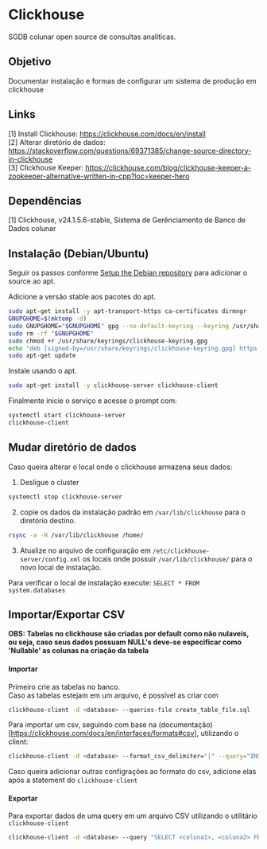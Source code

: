 # Clickhouse
SGDB colunar open source de consultas analíticas.

## Objetivo
Documentar instalação e formas de configurar um sistema de produção em clickhouse

## Links
[1] Install Clickhouse: https://clickhouse.com/docs/en/install \
[2] Alterar diretório de dados: https://stackoverflow.com/questions/69371385/change-source-directory-in-clickhouse \
[3] Clickhouse Keeper: https://clickhouse.com/blog/clickhouse-keeper-a-zookeeper-alternative-written-in-cpp?loc=keeper-hero

## Dependências
[1] Clickhouse, v24.1.5.6-stable, Sistema de Gerênciamento de Banco de Dados colunar


## Instalação (Debian/Ubuntu)
Seguir os passos conforme [Setup the Debian repository](https://clickhouse.com/docs/en/install#available-installation-options) para adicionar o source ao apt.

Adicione a versão stable aos pacotes do apt.
```bash
sudo apt-get install -y apt-transport-https ca-certificates dirmngr
GNUPGHOME=$(mktemp -d)
sudo GNUPGHOME="$GNUPGHOME" gpg --no-default-keyring --keyring /usr/share/keyrings/clickhouse-keyring.gpg --keyserver hkp://keyserver.ubuntu.com:80 --recv-keys 8919F6BD2B48D754
sudo rm -rf "$GNUPGHOME"
sudo chmod +r /usr/share/keyrings/clickhouse-keyring.gpg
echo "deb [signed-by=/usr/share/keyrings/clickhouse-keyring.gpg] https://packages.clickhouse.com/deb stable main" | sudo tee     /etc/apt/sources.list.d/clickhouse.list
sudo apt-get update
```

Instale usando o apt.
```bash
sudo apt-get install -y clickhouse-server clickhouse-client
```

Finalmente inicie o serviço e acesse o prompt com:
```bash
systemctl start clickhouse-server
clickhouse-client
```

## Mudar diretório de dados
Caso queira alterar o local onde o clickhouse armazena seus dados:
1. Desligue o cluster
```bash
systemctl stop clickhouse-server
```

2. copie os dados da instalação padrão em `/var/lib/clickhouse` para o diretório destino.
```bash
rsync -a -H /var/lib/clickhouse /home/
```

3. Atualize no arquivo de configuração em `/etc/clickhouse-server/config.xml` os locais onde possuir `/var/lib/clickhouse/` para o novo local de instalação.

Para verificar o local de instalação execute: `SELECT * FROM system.databases`

## Importar/Exportar CSV
**OBS: Tabelas no clickhouse são criadas por default como não nulaveis, ou seja, caso seus dados possuam NULL's deve-se especificar como 'Nullable' as colunas na criação da tabela**  

#### Importar
Primeiro crie as tabelas no banco.  
Caso as tabelas estejam em um arquivo, é possível as criar com
```bash
clickhouse-client -d <database> --queries-file create_table_file.sql
```

Para importar um csv, seguindo com base na (documentação)[https://clickhouse.com/docs/en/interfaces/formats#csv], utilizando o client:
```bash
clickhouse-client -d <database> --format_csv_delimiter="|" --query="INSERT INTO test FORMAT CSV" < data.csv
```

Caso queira adicionar outras configrações ao formato do csv, adicione elas após a statement do `clickhouse-client`

#### Exportar
Para exportar dados de uma query em um arquivo CSV utilizando o utilitário `clickhouse-client`
```bash
clickhouse-client -d <database> --query "SELECT <coluna1>, <coluna2> FROM <tabela>" --format CSV
```
